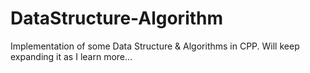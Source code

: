 # DataStructure-Algorithm
Implementation of some Data Structure & Algorithms in CPP.
Will keep expanding it as I learn more...
